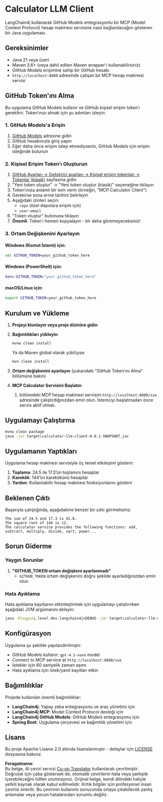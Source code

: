<!--
CO_OP_TRANSLATOR_METADATA:
{
  "original_hash": "ac2459c0d5cc823922e3d9240a95028c",
  "translation_date": "2025-06-11T13:26:38+00:00",
  "source_file": "03-GettingStarted/03-llm-client/solution/java/README.md",
  "language_code": "tr"
}
-->
# Calculator LLM Client

LangChain4j kullanarak GitHub Models entegrasyonlu bir MCP (Model Context Protocol) hesap makinesi servisine nasıl bağlanılacağını gösteren bir Java uygulaması.

## Gereksinimler

- Java 21 veya üzeri
- Maven 3.6+ (veya dahil edilen Maven wrapper'ı kullanabilirsiniz)
- GitHub Models erişimine sahip bir GitHub hesabı
- `http://localhost:8080` adresinde çalışan bir MCP hesap makinesi servisi

## GitHub Token'ını Alma

Bu uygulama GitHub Models kullanır ve GitHub kişisel erişim token’ı gerektirir. Token’ınızı almak için şu adımları izleyin:

### 1. GitHub Models'a Erişin
1. [GitHub Models](https://github.com/marketplace/models) adresine gidin  
2. GitHub hesabınızla giriş yapın  
3. Eğer daha önce erişim talep etmediyseniz, GitHub Models için erişim isteğinde bulunun  

### 2. Kişisel Erişim Token’ı Oluşturun
1. [GitHub Ayarları → Geliştirici ayarları → Kişisel erişim tokenları → Tokenlar (klasik)](https://github.com/settings/tokens) sayfasına gidin  
2. "Yeni token oluştur" → "Yeni token oluştur (klasik)" seçeneğine tıklayın  
3. Token’ınıza anlamlı bir isim verin (örneğin, "MCP Calculator Client")  
4. Gerekirse sona erme tarihini belirleyin  
5. Aşağıdaki izinleri seçin:  
   - `repo` (özel depolara erişim için)  
   - `user:email`  
6. "Token oluştur" butonuna tıklayın  
7. **Önemli**: Token’ı hemen kopyalayın - bir daha göremeyeceksiniz!

### 3. Ortam Değişkenini Ayarlayın

#### Windows (Komut İstemi) için:
```cmd
set GITHUB_TOKEN=your_github_token_here
```

#### Windows (PowerShell) için:
```powershell
$env:GITHUB_TOKEN="your_github_token_here"
```

#### macOS/Linux için:
```bash
export GITHUB_TOKEN=your_github_token_here
```

## Kurulum ve Yükleme

1. **Projeyi klonlayın veya proje dizinine gidin**

2. **Bağımlılıkları yükleyin**:  
   ```cmd
   mvnw clean install
   ```  
   Ya da Maven global olarak yüklüyse:  
   ```cmd
   mvn clean install
   ```

3. **Ortam değişkenini ayarlayın** (yukarıdaki "GitHub Token’ını Alma" bölümüne bakın)

4. **MCP Calculator Servisini Başlatın**:  
   1. bölümdeki MCP hesap makinesi servisini `http://localhost:8080/sse` adresinde çalıştırdığınızdan emin olun. İstemciyi başlatmadan önce servis aktif olmalı.

## Uygulamayı Çalıştırma

```cmd
mvnw clean package
java -jar target\calculator-llm-client-0.0.1-SNAPSHOT.jar
```

## Uygulamanın Yaptıkları

Uygulama hesap makinesi servisiyle üç temel etkileşimi gösterir:

1. **Toplama**: 24.5 ile 17.3’ün toplamını hesaplar  
2. **Karekök**: 144’ün karekökünü hesaplar  
3. **Yardım**: Kullanılabilir hesap makinesi fonksiyonlarını gösterir  

## Beklenen Çıktı

Başarıyla çalıştığında, aşağıdakine benzer bir çıktı görmelisiniz:

```
The sum of 24.5 and 17.3 is 41.8.
The square root of 144 is 12.
The calculator service provides the following functions: add, subtract, multiply, divide, sqrt, power...
```

## Sorun Giderme

### Yaygın Sorunlar

1. **"GITHUB_TOKEN ortam değişkeni ayarlanmadı"**  
   - `GITHUB_TOKEN` ortam değişkenini doğru şekilde ayarladığınızdan emin olun  

### Hata Ayıklama

Hata ayıklama kayıtlarını etkinleştirmek için uygulamayı çalıştırırken aşağıdaki JVM argümanını ekleyin:  
```cmd
java -Dlogging.level.dev.langchain4j=DEBUG -jar target\calculator-llm-client-0.0.1-SNAPSHOT.jar
```

## Konfigürasyon

Uygulama şu şekilde yapılandırılmıştır:  
- GitHub Models kullanır: `gpt-4.1-nano` model
- Connect to MCP service at `http://localhost:8080/sse`  
- İstekler için 60 saniyelik zaman aşımı  
- Hata ayıklama için istek/yanıt kayıtları etkin  

## Bağımlılıklar

Projede kullanılan önemli bağımlılıklar:  
- **LangChain4j**: Yapay zeka entegrasyonu ve araç yönetimi için  
- **LangChain4j MCP**: Model Context Protocol desteği için  
- **LangChain4j GitHub Models**: GitHub Models entegrasyonu için  
- **Spring Boot**: Uygulama çerçevesi ve bağımlılık yönetimi için  

## Lisans

Bu proje Apache Lisansı 2.0 altında lisanslanmıştır - detaylar için [LICENSE](../../../../../../03-GettingStarted/03-llm-client/solution/java/LICENSE) dosyasına bakınız.

**Feragatname**:  
Bu belge, AI çeviri servisi [Co-op Translator](https://github.com/Azure/co-op-translator) kullanılarak çevrilmiştir. Doğruluk için çaba göstersek de, otomatik çevirilerin hata veya yanlışlık içerebileceğini lütfen unutmayınız. Orijinal belge, kendi dilindeki haliyle yetkili kaynak olarak kabul edilmelidir. Kritik bilgiler için profesyonel insan çevirisi önerilir. Bu çevirinin kullanımı sonucunda ortaya çıkabilecek yanlış anlamalar veya yorum hatalarından sorumlu değiliz.
